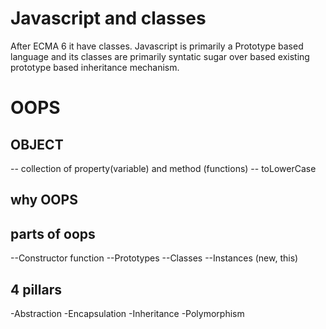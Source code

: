 # Javascript and classes
After ECMA 6 it have classes. Javascript is primarily a Prototype based language and its classes are primarily syntatic sugar over based existing prototype based inheritance mechanism.

# OOPS

## OBJECT
-- collection of property(variable) and method (functions)
-- toLowerCase

## why OOPS 

## parts of oops

--Constructor function
--Prototypes
--Classes
--Instances (new, this)

## 4 pillars

-Abstraction
-Encapsulation
-Inheritance
-Polymorphism

